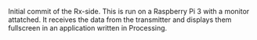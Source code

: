 Initial commit of the Rx-side. This is run on a Raspberry Pi 3 with a monitor attatched. It receives the data from the transmitter and displays them fullscreen in an application written in Processing.
